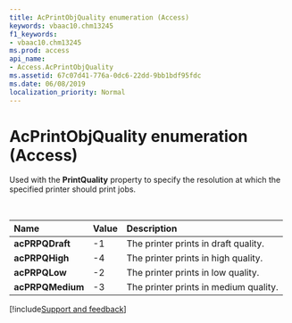 ```yaml
---
title: AcPrintObjQuality enumeration (Access)
keywords: vbaac10.chm13245
f1_keywords:
- vbaac10.chm13245
ms.prod: access
api_name:
- Access.AcPrintObjQuality
ms.assetid: 67c07d41-776a-0dc6-22dd-9bb1bdf95fdc
ms.date: 06/08/2019
localization_priority: Normal
---
```



# AcPrintObjQuality enumeration (Access)

Used with the **PrintQuality** property to specify the resolution at which the specified printer should print jobs.

<br/>

|Name|Value|Description|
|:-----|:-----|:-----|
|**acPRPQDraft**|-1|The printer prints in draft quality.|
|**acPRPQHigh**|-4|The printer prints in high quality.|
|**acPRPQLow**|-2|The printer prints in low quality.|
|**acPRPQMedium**|-3|The printer prints in medium quality.|

[!include[Support and feedback](~/includes/feedback-boilerplate.md)]
